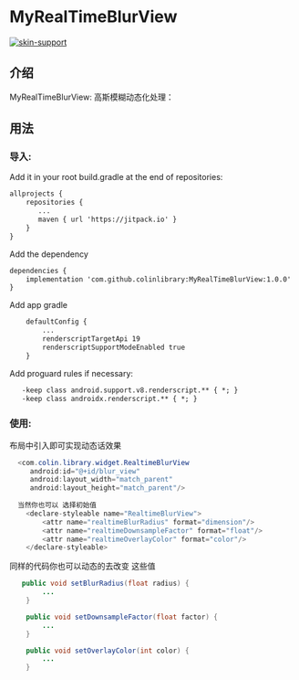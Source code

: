 # MyRealTimeBlurView
[![skin-support](https://img.shields.io/badge/release-v1.0.0-green.svg)](http://jcenter.bintray.com/skin/support)

## 介绍

MyRealTimeBlurView: 高斯模糊动态化处理：

## 用法

   ### 导入:

Add it in your root build.gradle at the end of repositories:
```xml
allprojects {
    repositories {
       ...
       maven { url 'https://jitpack.io' }
    }
}
```
Add the dependency
```xml
dependencies {
    implementation 'com.github.colinlibrary:MyRealTimeBlurView:1.0.0'
}
```

Add app gradle
```xml
    defaultConfig {
        ...
        renderscriptTargetApi 19
        renderscriptSupportModeEnabled true
    }
```

Add proguard rules if necessary:
```xml
   -keep class android.support.v8.renderscript.** { *; }
   -keep class androidx.renderscript.** { *; }
```

### 使用:
 
布局中引入即可实现动态话效果  
```java
  <com.colin.library.widget.RealtimeBlurView
     android:id="@+id/blur_view"
     android:layout_width="match_parent"
     android:layout_height="match_parent"/>
   
  当然你也可以 选择初始值
  	<declare-styleable name="RealtimeBlurView">
		<attr name="realtimeBlurRadius" format="dimension"/>
		<attr name="realtimeDownsampleFactor" format="float"/>
		<attr name="realtimeOverlayColor" format="color"/>
	</declare-styleable>
```
同样的代码你也可以动态的去改变 这些值
```java
   public void setBlurRadius(float radius) {
		...
	}

	public void setDownsampleFactor(float factor) {
		...
	}

	public void setOverlayColor(int color) {
		...
	}
```

